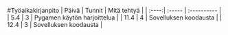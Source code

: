 #Työaikakirjanpito
| Päivä | Tunnit | Mitä tehtyä |
| :----:| :----- | :---------- |
| 5.4   | 3      | Pygamen käytön harjoittelua  |
| 11.4  | 4      | Sovelluksen koodausta        |
| 12.4  | 3      | Sovelluksen koodausta        |